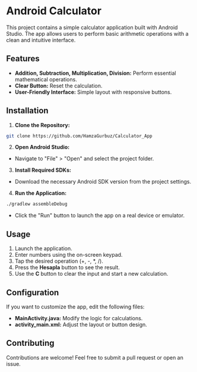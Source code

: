 # Android Calculator

This project contains a simple calculator application built with Android Studio. The app allows users to perform basic arithmetic operations with a clean and intuitive interface.

## Features

- **Addition, Subtraction, Multiplication, Division:** Perform essential mathematical operations.
- **Clear Button:** Reset the calculation.
- **User-Friendly Interface:** Simple layout with responsive buttons.

## Installation

1. **Clone the Repository:**

```bash
git clone https://github.com/HamzaGurbuz/Calculator_App
```

2. **Open Android Studio:**

- Navigate to "File" > "Open" and select the project folder.

3. **Install Required SDKs:**

- Download the necessary Android SDK version from the project settings.

4. **Run the Application:**

```bash
./gradlew assembleDebug
```

- Click the "Run" button to launch the app on a real device or emulator.

## Usage

1. Launch the application.
2. Enter numbers using the on-screen keypad.
3. Tap the desired operation (+, -, *, /).
4. Press the **Hesapla** button to see the result.
5. Use the **C** button to clear the input and start a new calculation.

## Configuration

If you want to customize the app, edit the following files:

- **MainActivity.java:** Modify the logic for calculations.
- **activity_main.xml:** Adjust the layout or button design.

## Contributing

Contributions are welcome! Feel free to submit a pull request or open an issue.

